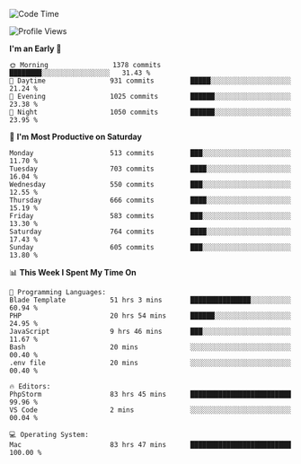 <!--START_SECTION:waka-->
![Code Time](http://img.shields.io/badge/Code%20Time-3%2C295%20hrs%2019%20mins-blue)

![Profile Views](http://img.shields.io/badge/Profile%20Views-0-blue)

**I'm an Early 🐤** 

```text
🌞 Morning                1378 commits        ████████░░░░░░░░░░░░░░░░░   31.43 % 
🌆 Daytime                931 commits         █████░░░░░░░░░░░░░░░░░░░░   21.24 % 
🌃 Evening                1025 commits        ██████░░░░░░░░░░░░░░░░░░░   23.38 % 
🌙 Night                  1050 commits        ██████░░░░░░░░░░░░░░░░░░░   23.95 % 
```
📅 **I'm Most Productive on Saturday** 

```text
Monday                   513 commits         ███░░░░░░░░░░░░░░░░░░░░░░   11.70 % 
Tuesday                  703 commits         ████░░░░░░░░░░░░░░░░░░░░░   16.04 % 
Wednesday                550 commits         ███░░░░░░░░░░░░░░░░░░░░░░   12.55 % 
Thursday                 666 commits         ████░░░░░░░░░░░░░░░░░░░░░   15.19 % 
Friday                   583 commits         ███░░░░░░░░░░░░░░░░░░░░░░   13.30 % 
Saturday                 764 commits         ████░░░░░░░░░░░░░░░░░░░░░   17.43 % 
Sunday                   605 commits         ███░░░░░░░░░░░░░░░░░░░░░░   13.80 % 
```


📊 **This Week I Spent My Time On** 

```text
💬 Programming Languages: 
Blade Template           51 hrs 3 mins       ███████████████░░░░░░░░░░   60.94 % 
PHP                      20 hrs 54 mins      ██████░░░░░░░░░░░░░░░░░░░   24.95 % 
JavaScript               9 hrs 46 mins       ███░░░░░░░░░░░░░░░░░░░░░░   11.67 % 
Bash                     20 mins             ░░░░░░░░░░░░░░░░░░░░░░░░░   00.40 % 
.env file                20 mins             ░░░░░░░░░░░░░░░░░░░░░░░░░   00.40 % 

🔥 Editors: 
PhpStorm                 83 hrs 45 mins      █████████████████████████   99.96 % 
VS Code                  2 mins              ░░░░░░░░░░░░░░░░░░░░░░░░░   00.04 % 

💻 Operating System: 
Mac                      83 hrs 47 mins      █████████████████████████   100.00 % 
```


<!--END_SECTION:waka-->
